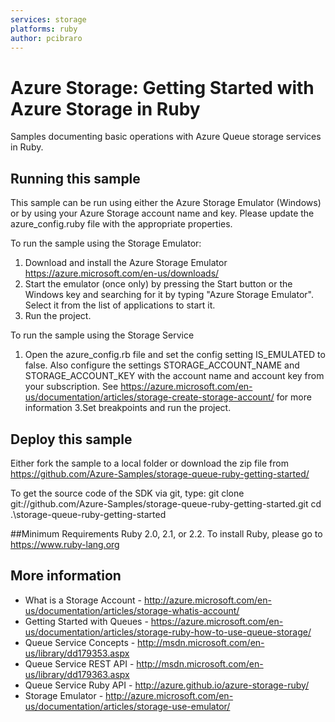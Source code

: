 ```yaml
---
services: storage
platforms: ruby
author: pcibraro
---
```


# Azure Storage: Getting Started with Azure Storage in Ruby
Samples documenting basic operations with Azure Queue storage services in Ruby. 

## Running this sample
This sample can be run using either the Azure Storage Emulator (Windows) or by using your Azure Storage account name and key. Please update the azure_config.ruby file with the appropriate properties.

To run the sample using the Storage Emulator:
1. Download and install the Azure Storage Emulator https://azure.microsoft.com/en-us/downloads/ 
2. Start the emulator (once only) by pressing the Start button or the Windows key and searching for it by typing "Azure Storage Emulator". Select it from the list of applications to start it.
3. Run the project. 

To run the sample using the Storage Service
1. Open the azure_config.rb file and set the config setting IS_EMULATED to false. Also configure the settings STORAGE_ACCOUNT_NAME and STORAGE_ACCOUNT_KEY with the account name and account key from your subscription. See https://azure.microsoft.com/en-us/documentation/articles/storage-create-storage-account/ for more information
3.Set breakpoints and run the project. 

## Deploy this sample 

Either fork the sample to a local folder or download the zip file from https://github.com/Azure-Samples/storage-queue-ruby-getting-started/

To get the source code of the SDK via git, type:
git clone git://github.com/Azure-Samples/storage-queue-ruby-getting-started.git
cd .\storage-queue-ruby-getting-started

##Minimum Requirements
Ruby 2.0, 2.1, or 2.2.
To install Ruby, please go to https://www.ruby-lang.org

## More information
  - What is a Storage Account - http://azure.microsoft.com/en-us/documentation/articles/storage-whatis-account/  
  - Getting Started with Queues - https://azure.microsoft.com/en-us/documentation/articles/storage-ruby-how-to-use-queue-storage/
  - Queue Service Concepts - http://msdn.microsoft.com/en-us/library/dd179353.aspx
  - Queue Service REST API - http://msdn.microsoft.com/en-us/library/dd179363.aspx
  - Queue Service Ruby API - http://azure.github.io/azure-storage-ruby/
  - Storage Emulator - http://azure.microsoft.com/en-us/documentation/articles/storage-use-emulator/